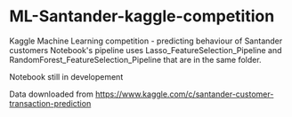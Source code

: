 # ML-Santander-kaggle-competition
Kaggle Machine Learning competition - predicting behaviour of Santander customers
Notebook's pipeline uses Lasso_FeatureSelection_Pipeline and RandomForest_FeatureSelection_Pipeline that are in the same folder. 

Notebook still in developement 


Data downloaded from https://www.kaggle.com/c/santander-customer-transaction-prediction
